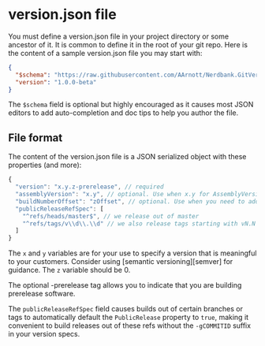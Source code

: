 # version.json file

You must define a version.json file in your project directory or some ancestor of it.
It is common to define it in the root of your git repo.
Here is the content of a sample version.json file you may start with:

```json
{
  "$schema": "https://raw.githubusercontent.com/AArnott/Nerdbank.GitVersioning/master/src/NerdBank.GitVersioning/version.schema.json",
  "version": "1.0.0-beta"
}
```

The `$schema` field is optional but highly encouraged as it causes most JSON editors
to add auto-completion and doc tips to help you author the file.

## File format

The content of the version.json file is a JSON serialized object with these properties
(and more):

```js
{
  "version": "x.y.z-prerelease", // required
  "assemblyVersion": "x.y", // optional. Use when x.y for AssemblyVersionAttribute differs from the default version property.
  "buildNumberOffset": "zOffset", // optional. Use when you need to add/subtract a fixed value from the computed build number.
  "publicReleaseRefSpec": [
    "^refs/heads/master$", // we release out of master
    "^refs/tags/v\\d\\.\\d" // we also release tags starting with vN.N
  ]
}
```

The `x` and `y` variables are for your use to specify a version that is meaningful
to your customers. Consider using [semantic versioning][semver] for guidance.
The `z` variable should be 0.

The optional -prerelease tag allows you to indicate that you are building prerelease software.

The `publicReleaseRefSpec` field causes builds out of certain branches or tags to automatically default the `PublicRelease` property to `true`, making it convenient to build releases out of these refs without the `-gCOMMITID` suffix in your version specs.
